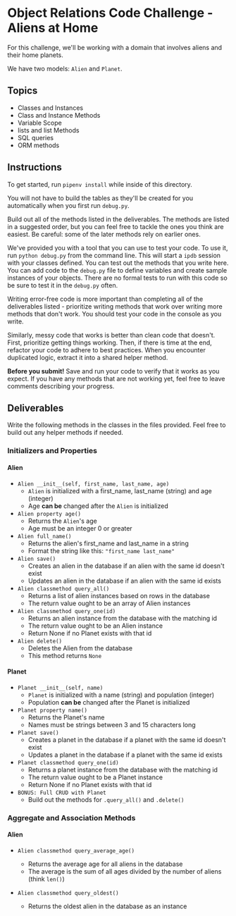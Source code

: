 # Object Relations Code Challenge - Aliens at Home

For this challenge, we'll be working with a domain that involves aliens and their home planets.

We have two models: `Alien` and `Planet`.

## Topics

- Classes and Instances
- Class and Instance Methods
- Variable Scope
- lists and list Methods
- SQL queries
- ORM methods

## Instructions

To get started, run `pipenv install` while inside of this directory.

You will not have to build the tables as they'll be created for you
automatically when you first run `debug.py`.

Build out all of the methods listed in the deliverables. The methods are listed
in a suggested order, but you can feel free to tackle the ones you think are
easiest. Be careful: some of the later methods rely on earlier ones.

We've provided you with a tool that you can use to test your code. To use it,
run `python debug.py` from the command line. This will start a `ipdb` session
with your classes defined. You can test out the methods that you write here. You
can add code to the `debug.py` file to define variables and create sample
instances of your objects. There are no formal tests to run with this code so be
sure to test it in the `debug.py` often.

Writing error-free code is more important than completing all of the
deliverables listed - prioritize writing methods that work over writing more
methods that don't work. You should test your code in the console as you write.

Similarly, messy code that works is better than clean code that doesn't. First,
prioritize getting things working. Then, if there is time at the end, refactor
your code to adhere to best practices. When you encounter duplicated logic,
extract it into a shared helper method.

**Before you submit!** Save and run your code to verify that it works as you
expect. If you have any methods that are not working yet, feel free to leave
comments describing your progress.

## Deliverables

Write the following methods in the classes in the files provided. Feel free to
build out any helper methods if needed.

### Initializers and Properties

#### Alien

- `Alien __init__(self, first_name, last_name, age)`
  - `Alien` is initialized with a first_name, last_name (string) and age (integer)
  - Age **can be** changed after the `Alien` is initialized
- `Alien property age()`
  - Returns the `Alien`'s age
  - Age must be an integer 0 or greater
- `Alien full_name()`
  - Returns the alien's first_name and last_name in a string
  - Format the string like this: `"first_name last_name"`
- `Alien save()`
  - Creates an alien in the database if an alien with the same id doesn't exist
  - Updates an alien in the database if an alien with the same id exists
- `Alien classmethod query_all()`
  - Returns a list of alien instances based on rows in the database
  - The return value ought to be an array of Alien instances
- `Alien classmethod query_one(id)`
  - Returns an alien instance from the database with the matching id
  - The return value ought to be an Alien instance
  - Return None if no Planet exists with that id
- `Alien delete()`
  - Deletes the Alien from the database
  - This method returns `None`

#### Planet

- `Planet __init__(self, name)`
  - `Planet` is initialized with a name (string) and population (integer)
  - Population **can be** changed after the Planet is initialized
- `Planet property name()`
  - Returns the Planet's name
  - Names must be strings between 3 and 15 characters long
- `Planet save()`
  - Creates a planet in the database if a planet with the same id doesn't exist
  - Updates a planet in the database if a planet with the same id exists
- `Planet classmethod query_one(id)`
  - Returns a planet instance from the database with the matching id
  - The return value ought to be a Planet instance
  - Return None if no Planet exists with that id
- `BONUS: Full CRUD with Planet`
  - Build out the methods for `.query_all()` and `.delete()`

### Aggregate and Association Methods

#### Alien

- `Alien classmethod query_average_age()`
  - Returns the average age for all aliens in the database
  - The average is the sum of all ages divided by the number of aliens (think `len()`)

- `Alien classmethod query_oldest()`
  - Returns the oldest alien in the database as an instance

